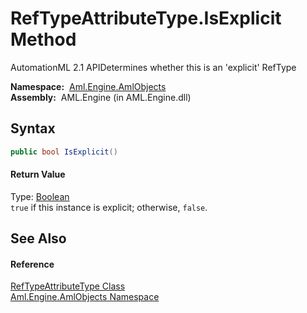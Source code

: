 RefTypeAttributeType.IsExplicit Method
======================================
AutomationML 2.1 APIDetermines whether this is an 'explicit' RefType

  **Namespace:**  [Aml.Engine.AmlObjects][1]  
  **Assembly:**  AML.Engine (in AML.Engine.dll)

Syntax
------

```csharp
public bool IsExplicit()
```

#### Return Value
Type: [Boolean][2]  
`true` if this instance is explicit; otherwise, `false`.

See Also
--------

#### Reference
[RefTypeAttributeType Class][3]  
[Aml.Engine.AmlObjects Namespace][1]  

[1]: ../README.md
[2]: https://docs.microsoft.com/dotnet/api/system.boolean
[3]: README.md
[4]: https://www.automationml.org
[5]: ../../icons/logoShade.png